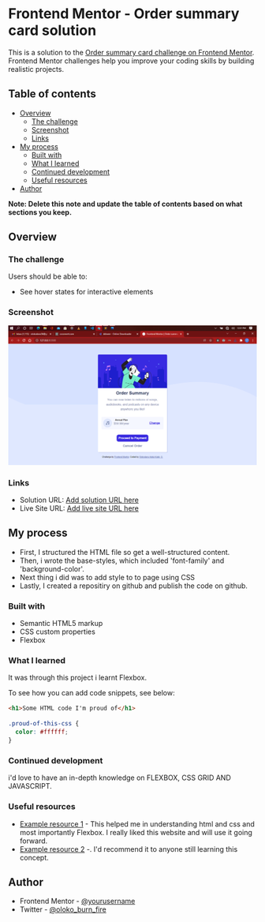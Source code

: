 # Frontend Mentor - Order summary card solution

This is a solution to the [Order summary card challenge on Frontend Mentor](https://www.frontendmentor.io/challenges/order-summary-component-QlPmajDUj). Frontend Mentor challenges help you improve your coding skills by building realistic projects. 

## Table of contents

- [Overview](#overview)
  - [The challenge](#the-challenge)
  - [Screenshot](#screenshot)
  - [Links](#links)
- [My process](#my-process)
  - [Built with](#built-with)
  - [What I learned](#what-i-learned)
  - [Continued development](#continued-development)
  - [Useful resources](#useful-resources)
- [Author](#author)

**Note: Delete this note and update the table of contents based on what sections you keep.**

## Overview

### The challenge

Users should be able to:

- See hover states for interactive elements

### Screenshot

![A screenshot of solution](images\screenshot.png)

### Links

- Solution URL: [Add solution URL here](https://olokoburnfire.github.io/order-summary-component-main/)
- Live Site URL: [Add live site URL here](https://olokoburnfire.github.io/order-summary-component-main/)

## My process
  - First, I structured the HTML file so get a well-structured content.
  - Then, i wrote the base-styles, which included 'font-family' and 'background-color'.
  - Next thing i did was to add style to to page using CSS
  - Lastly, I created a repositiry on github and publish the code on github.

### Built with

- Semantic HTML5 markup
- CSS custom properties
- Flexbox


### What I learned

It was through this project i learnt Flexbox. 

To see how you can add code snippets, see below:

```html
<h1>Some HTML code I'm proud of</h1>
```
```css
.proud-of-this-css {
  color: #ffffff;
}
```

### Continued development

i'd love to have an in-depth knowledge on FLEXBOX, CSS GRID AND JAVASCRIPT.


### Useful resources

- [Example resource 1](https://www.freecodecamp.com) - This helped me in understanding html and css and most importantly Flexbox. I really liked this website and will use it going forward.
- [Example resource 2](https://www.w3schools.com) -. I'd recommend it to anyone still learning this concept.


## Author

- Frontend Mentor - [@yourusername](https://www.frontendmentor.io/profile/yourusername)
- Twitter - [@oloko_burn_fire](https://www.twitter.com/oloko_burn_fire)

